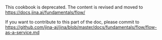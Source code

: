 This cookbook is deprecated. The content is revised and moved to https://docs.jina.ai/fundamentals/flow/ 

If you want to contribute to this part of the doc, please commit to https://github.com/jina-ai/jina/blob/master/docs/fundamentals/flow/flow-as-a-service.md